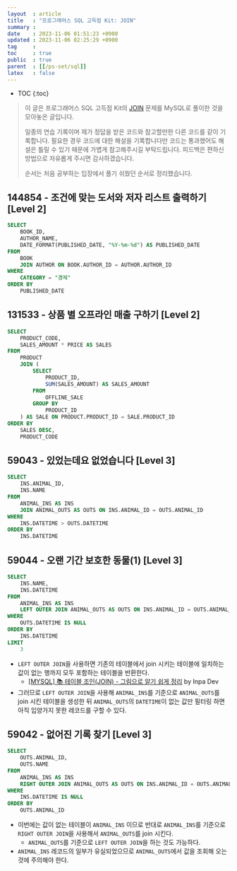 ```yaml
---
layout  : article
title   : "프로그래머스 SQL 고득점 Kit: JOIN"
summary : 
date    : 2023-11-06 01:51:23 +0900
updated : 2023-11-06 02:25:29 +0900
tag     : 
toc     : true
public  : true
parent  : [[/ps-set/sql]]
latex   : false
---
```

* TOC
{:toc}

> 이 글은 프로그래머스 SQL 고득점 Kit의 [JOIN](https://school.programmers.co.kr/learn/courses/30/parts/17046) 문제를 MySQL로 풀이한 것을 모아놓은 글입니다.
>
> 일종의 연습 기록이며 제가 정답을 받은 코드와 참고할만한 다른 코드를 같이 기록합니다. 필요한 경우 코드에 대한 해설을 기록합니다만 코드는 통과했어도 해설은 틀릴 수 있기 때문에 가볍게 참고해주시길 부탁드립니다. 피드백은 편하신 방법으로 자유롭게 주시면 감사하겠습니다.
>
> 순서는 처음 공부하는 입장에서 풀기 쉬웠던 순서로 정리했습니다.

## 144854 - 조건에 맞는 도서와 저자 리스트 출력하기 [Level 2]

```sql
SELECT
    BOOK_ID,
    AUTHOR_NAME,
    DATE_FORMAT(PUBLISHED_DATE, "%Y-%m-%d") AS PUBLISHED_DATE
FROM
    BOOK
    JOIN AUTHOR ON BOOK.AUTHOR_ID = AUTHOR.AUTHOR_ID
WHERE
    CATEGORY = "경제"
ORDER BY
    PUBLISHED_DATE
```

## 131533 - 상품 별 오프라인 매출 구하기 [Level 2]

```sql
SELECT
    PRODUCT_CODE,
    SALES_AMOUNT * PRICE AS SALES
FROM
    PRODUCT
    JOIN (
        SELECT
            PRODUCT_ID,
            SUM(SALES_AMOUNT) AS SALES_AMOUNT
        FROM
            OFFLINE_SALE
        GROUP BY
            PRODUCT_ID
    ) AS SALE ON PRODUCT.PRODUCT_ID = SALE.PRODUCT_ID
ORDER BY
    SALES DESC,
    PRODUCT_CODE
```

## 59043 - 있었는데요 없었습니다 [Level 3]

```sql
SELECT
    INS.ANIMAL_ID,
    INS.NAME
FROM
    ANIMAL_INS AS INS
    JOIN ANIMAL_OUTS AS OUTS ON INS.ANIMAL_ID = OUTS.ANIMAL_ID
WHERE
    INS.DATETIME > OUTS.DATETIME
ORDER BY
    INS.DATETIME
```

## 59044 - 오랜 기간 보호한 동물(1) [Level 3]

```sql
SELECT
    INS.NAME,
    INS.DATETIME
FROM
    ANIMAL_INS AS INS
    LEFT OUTER JOIN ANIMAL_OUTS AS OUTS ON INS.ANIMAL_ID = OUTS.ANIMAL_ID
WHERE
    OUTS.DATETIME IS NULL
ORDER BY
    INS.DATETIME
LIMIT
    3
```

* `LEFT OUTER JOIN`을 사용하면 기존의 테이블에서 join 시키는 테이블에 일치하는 값이 없는 행까지 모두 포함하는 테이블을 반환한다.
    * [[MYSQL] 📚 테이블 조인(JOIN) - 그림으로 알기 쉽게 정리](https://inpa.tistory.com/entry/MYSQL-📚-JOIN-조인-그림으로-알기쉽게-정리) by Inpa Dev
* 그러므로 `LEFT OUTER JOIN`을 사용해 `ANIMAL_INS`를 기준으로 `ANIMAL_OUTS`를 join 시킨 테이블을 생성한 뒤 `ANIMAL_OUTS`의 `DATETIME`이 없는 값만 필터링 하면 아직 입양가지 못한 레코드를 구할 수 있다.

## 59042 - 없어진 기록 찾기 [Level 3]

```sql
SELECT
    OUTS.ANIMAL_ID,
    OUTS.NAME
FROM
    ANIMAL_INS AS INS
    RIGHT OUTER JOIN ANIMAL_OUTS AS OUTS ON INS.ANIMAL_ID = OUTS.ANIMAL_ID
WHERE
    INS.DATETIME IS NULL
ORDER BY
    OUTS.ANIMAL_ID
```

* 이번에는 값이 없는 테이블이 `ANIMAL_INS` 이므로 반대로 `ANIMAL_INS`를 기준으로 `RIGHT OUTER JOIN`을 사용해서 `ANIMAL_OUTS`를 join 시킨다.
    * `ANIMAL_OUTS`를 기준으로 `LEFT OUTER JOIN`을 하는 것도 가능하다.
* `ANIMAL_INS` 레코드의 일부가 유실되었으므로 `ANIMAL_OUTS`에서 값을 조회해 오는 것에 주의해야 한다.

